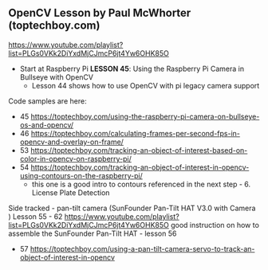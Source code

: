 ## OpenCV Lesson by Paul McWhorter (toptechboy.com)

https://www.youtube.com/playlist?list=PLGs0VKk2DiYxdMjCJmcP6jt4Yw6OHK85O
- Start at Raspberry Pi **LESSON 45**: Using the Raspberry Pi Camera in Bullseye with OpenCV
  - Lesson 44 shows how to use OpenCV with pi legacy camera support

Code samples are here:
- 45 https://toptechboy.com/using-the-raspberry-pi-camera-on-bullseye-os-and-opencv/
- 46 https://toptechboy.com/calculating-frames-per-second-fps-in-opencv-and-overlay-on-frame/
- 53 https://toptechboy.com/tracking-an-object-of-interest-based-on-color-in-opencv-on-raspberry-pi/
- 54 https://toptechboy.com/tracking-an-object-of-interest-in-opencv-using-contours-on-the-raspberry-pi/
  - this one is a good intro to contours referenced in the next step - 6. License Plate Detection

Side tracked - pan-tilt camera (SunFounder Pan-Tilt HAT V3.0 with Camera )
Lesson 55 - 62 https://www.youtube.com/playlist?list=PLGs0VKk2DiYxdMjCJmcP6jt4Yw6OHK85O
good instruction on how to assemble the SunFounder Pan-Tilt HAT - lesson 56
- 57 https://toptechboy.com/using-a-pan-tilt-camera-servo-to-track-an-object-of-interest-in-opencv


